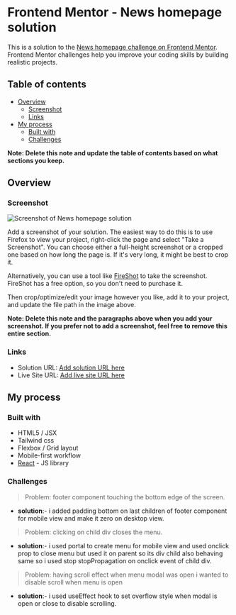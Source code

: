 # Frontend Mentor - News homepage solution

This is a solution to the [News homepage challenge on Frontend Mentor](https://www.frontendmentor.io/challenges/news-homepage-H6SWTa1MFl). Frontend Mentor challenges help you improve your coding skills by building realistic projects.

## Table of contents

- [Overview](#overview)
  - [Screenshot](#screenshot)
  - [Links](#links)
- [My process](#my-process)
  - [Built with](#built-with)
  - [Challenges](#challenges)

**Note: Delete this note and update the table of contents based on what sections you keep.**

## Overview

### Screenshot

![Screenshot of News homepage solution](./screenshot.jpg)

Add a screenshot of your solution. The easiest way to do this is to use Firefox to view your project, right-click the page and select "Take a Screenshot". You can choose either a full-height screenshot or a cropped one based on how long the page is. If it's very long, it might be best to crop it.

Alternatively, you can use a tool like [FireShot](https://getfireshot.com/) to take the screenshot. FireShot has a free option, so you don't need to purchase it.

Then crop/optimize/edit your image however you like, add it to your project, and update the file path in the image above.

**Note: Delete this note and the paragraphs above when you add your screenshot. If you prefer not to add a screenshot, feel free to remove this entire section.**

### Links

- Solution URL: [Add solution URL here](https://your-solution-url.com)
- Live Site URL: [Add live site URL here](https://your-live-site-url.com)

## My process

### Built with

- HTML5 / JSX
- Tailwind css
- Flexbox / Grid layout
- Mobile-first workflow
- [React](https://reactjs.org/) - JS library

### Challenges

> Problem: footer component touching the bottom edge of the screen.

- **solution**:- i added padding bottom on last children of footer component for mobile view and make it zero on desktop view.

> Problem: clicking on child div closes the menu.

- **solution**:- i used portal to create menu for mobile view and used onclick prop to close menu but used it on parent so its div child also behaving same so i used stop stopPropagation on onclick event of child div.

> Problem: having scroll effect when menu modal was open i wanted to disable scroll when menu is open

- **solution**:- i used useEffect hook to set overflow style when modal is open or close to disable scrolling.
